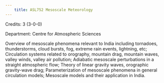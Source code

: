 ```yaml
---
    title: ASL752 Mesoscale Meteorology
---
```

Credits: 3 (3-0-0)

Department: Centre for Atmospheric Sciences

Overview of mesoscale phenomena relevant to India including tornadoes, thunderstorms, cloud bursts, fog, extreme rain events, lightning, etc; Circulation systems related to orography, mountain drag, mountain waves, valley winds, valley air pollution; Adiabatic mesoscale perturbations in a straight atmospheric flow; Theory of linear gravity waves, orographic gravity-wave drag; Parameterization of mesoscale phenomena in general circulation models; Mesoscale models and their application in India.